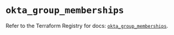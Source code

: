 # `okta_group_memberships`

Refer to the Terraform Registry for docs: [`okta_group_memberships`](https://registry.terraform.io/providers/okta/okta/4.19.0/docs/resources/group_memberships).
